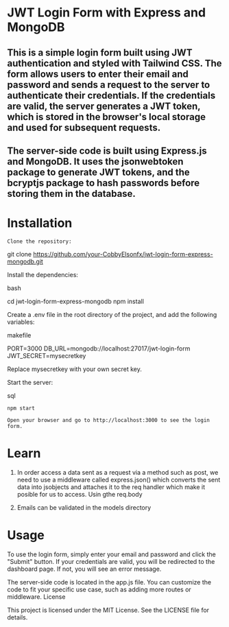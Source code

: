 # JWT Login Form with Express and MongoDB

## This is a simple login form built using JWT authentication and styled with Tailwind CSS. The form allows users to enter their email and password and sends a request to the server to authenticate their credentials. If the credentials are valid, the server generates a JWT token, which is stored in the browser's local storage and used for subsequent requests.

## The server-side code is built using Express.js and MongoDB. It uses the jsonwebtoken package to generate JWT tokens, and the bcryptjs package to hash passwords before storing them in the database.
# Installation

    Clone the repository:

    

git clone https://github.com/your-CobbyElsonfx/jwt-login-form-express-mongodb.git

Install the dependencies:

bash

cd jwt-login-form-express-mongodb
npm install

Create a .env file in the root directory of the project, and add the following variables:

makefile

PORT=3000
DB_URL=mongodb://localhost:27017/jwt-login-form
JWT_SECRET=mysecretkey

Replace mysecretkey with your own secret key.

Start the server:

sql

    npm start

    Open your browser and go to http://localhost:3000 to see the login form.
# Learn
 1.  In order access a data sent as a request via a method  such as post, we need to use a middleware called express.json() which converts the sent data into  jsobjects and attaches it to the req handler which make it posible for us to access. Usin gthe req.body

 2. Emails can be validated in the models directory


# Usage

To use the login form, simply enter your email and password and click the "Submit" button. If your credentials are valid, you will be redirected to the dashboard page. If not, you will see an error message.

The server-side code is located in the app.js file. You can customize the code to fit your specific use case, such as adding more routes or middleware.
License

This project is licensed under the MIT License. See the LICENSE file for details.